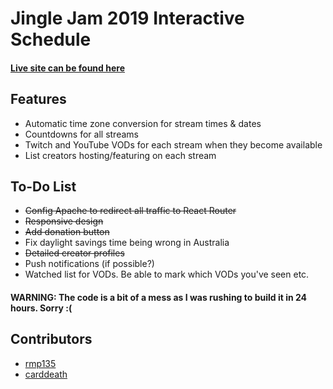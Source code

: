 # Jingle Jam 2019 Interactive Schedule
#### [Live site can be found here](https://yogscast.app)

## Features
* Automatic time zone conversion for stream times & dates
* Countdowns for all streams
* Twitch and YouTube VODs for each stream when they become available
* List creators hosting/featuring on each stream

## To-Do List
* ~~Config Apache to redirect all traffic to React Router~~
* ~~Responsive design~~
* ~~Add donation button~~
* Fix daylight savings time being wrong in Australia
* ~~Detailed creator profiles~~
* Push notifications (if possible?)
* Watched list for VODs. Be able to mark which VODs you've seen etc.

#### WARNING: The code is a bit of a mess as I was rushing to build it in 24 hours. Sorry :(

## Contributors
* [rmp135](https://github.com/rmp135)
* [carddeath](https://github.com/carddeath)